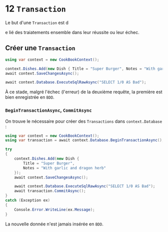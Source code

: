 # 12 `Transaction`

Le but d'une `Transaction` est d

e lié des traiatements ensemble dans leur réussite ou leur échec.



## Créer une `Transaction`

```cs
using var context = new CookBookContext();

context.Dishes.Add(new Dish { Title = "Super Burger", Notes = "With garlic and dragon herb"});
await context.SaveChangesAsync();

await context.Database.ExecuteSqlRawAsync("SELECT 1/0 AS Bad");
```

À ce stade, malgré l'échec (l'erreur) de la deuxième requête, la première est bien enregistrée en `BDD`.



### `BeginTransactionAsync`, `CommitAsync`

On trouve le nécessaire pour créer des `Transactions` dans `context.Database` :

```cs
using var context = new CookBookContext();
using var transaction = await context.Database.BeginTransactionAsync();

try
{
    context.Dishes.Add(new Dish { 
        Title = "Super Burger", 
        Notes = "With garlic and dragon herb"
    });
    await context.SaveChangesAsync();

    await context.Database.ExecuteSqlRawAsync("SELECT 1/0 AS Bad");
    await transaction.CommitAsync();
}
catch (Exception ex)
{
    Console.Error.WriteLine(ex.Message);
}
```

La nouvelle donnée n'est jamais insérée en `BDD`.
